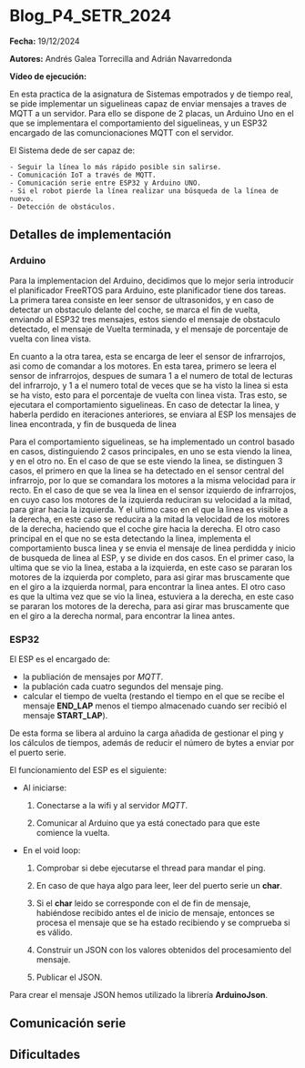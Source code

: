 # Blog_P4_SETR_2024

**Fecha:** 19/12/2024

**Autores:** Andrés Galea Torrecilla and Adrián Navarredonda

**Vídeo de ejecución:** 

En esta practica de la asignatura de Sistemas empotrados y de tiempo real, se pide implementar un siguelineas capaz de enviar mensajes a traves de MQTT a un servidor. Para ello se dispone de 2 placas, un Arduino Uno en el que se implementara el comportamiento del siguelineas, y un ESP32 encargado de las comuncionaciones MQTT con el servidor. 

El Sistema dede de ser capaz de:

    - Seguir la línea lo más rápido posible sin salirse.
    - Comunicación IoT a través de MQTT.
    - Comunicación serie entre ESP32 y Arduino UNO.
    - Si el robot pierde la línea realizar una búsqueda de la línea de nuevo.
    - Detección de obstáculos.

## Detalles de implementación

### Arduino

Para la implementacion del Arduino, decidimos que lo mejor seria introducir el planificador FreeRTOS para Arduino, este planificador tiene dos tareas. La primera tarea consiste en leer sensor de ultrasonidos, y en caso de detectar un obstaculo delante del coche, se marca el fin de vuelta, enviando al ESP32 tres mensajes, estos siendo el mensaje de obstaculo detectado, el mensaje de Vuelta terminada, y el mensaje de porcentaje de vuelta con linea vista.

En cuanto a la otra tarea, esta se encarga de leer el sensor de infrarrojos, asi como de comandar a los motores. En esta tarea, primero se leera el sensor de infrarrojos, despues de sumara 1 a el numero de total de lecturas del infrarrojo, y 1 a el numero total de veces que se ha visto la linea si esta se ha visto, esto para el porcentaje de vuelta con linea vista. Tras esto, se ejecutara el comportamiento siguelineas. En caso de detectar la linea, y haberla perdido en iteraciones anteriores, se enviara al ESP los mensajes de linea encontrada, y fin de busqueda de linea

Para el comportamiento siguelineas, se ha implementado un control basado en casos, distinguiendo 2 casos principales, en uno se esta viendo la linea, y en el otro no. En el caso de que se este viendo la linea, se distinguen 3 casos, el primero en que la linea se ha detectado en el sensor central del infrarrojo, por lo que se comandara los motores a la misma velocidad para ir recto. En el caso de que se vea la linea en el sensor izquierdo de infrarrojos, en cuyo caso los motores de la izquierda reduciran su velocidad a la mitad, para girar hacia la izquierda. Y el ultimo caso en el que la linea es visible a la derecha, en este caso se reducira a la mitad la velocidad de los motores de la derecha, haciendo que el coche gire hacia la derecha.
El otro caso principal en el que no se esta detectando la linea, implementa el comportamiento busca linea y se envia el mensaje de linea perdidda y inicio de busqueda de linea al ESP, y se divide en dos casos. En el primer caso, la ultima que se vio la linea, estaba a la izquierda, en este caso se pararan los motores de la izquierda por completo, para asi girar mas bruscamente que en el giro a la izquierda normal, para encontrar la linea antes. El otro caso es que la ultima vez que se vio la linea, estuviera a la derecha, en este caso se pararan los motores de la derecha, para asi girar mas bruscamente que en el giro a la derecha normal, para encontrar la linea antes.

### ESP32
El ESP es el encargado de:
- la publiación de mensajes por *MQTT*.
- la publación cada cuatro segundos del mensaje ping.
- calcular el tiempo de vuelta (restando el tiempo en el que se recibe el mensaje **END_LAP** menos el tiempo almacenado cuando ser recibió el mensaje **START_LAP**).

De esta forma se libera al arduino la carga añadida de gestionar el ping y los cálculos de tiempos, además de reducir el número de bytes a enviar por el puerto serie.

El funcionamiento del ESP es el siguiente:
- Al iniciarse:
  1. Conectarse a la wifi y al servidor *MQTT*.

  2. Comunicar al Arduino que ya está conectado para que este comience la vuelta.
- En el void loop:
  1. Comprobar si debe ejecutarse el thread para mandar el ping.

  2. En caso de que haya algo para leer, leer del puerto serie un **char**.

  3. Si el **char** leido se corresponde con el de fin de mensaje, habiéndose recibido antes el de inicio de mensaje, entonces se procesa el mensaje que se ha estado recibiendo y se comprueba si es válido.

  4. Construir un JSON con los valores obtenidos del procesamiento del mensaje.

  5. Publicar el JSON.

Para crear el mensaje JSON hemos utilizado la librería **ArduinoJson**.

## Comunicación serie

## Dificultades
